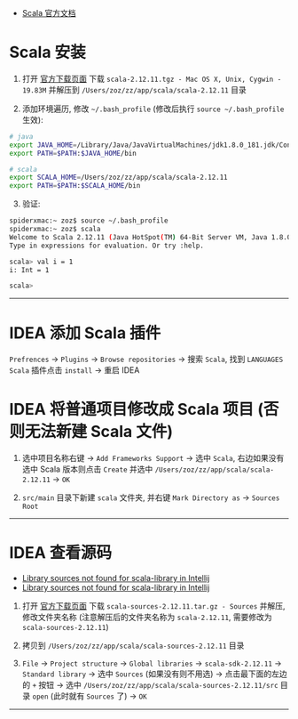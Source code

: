 
- [Scala 官方文档](https://docs.scala-lang.org/zh-cn/tour/tour-of-scala.html)

# Scala 安装

1. 打开 [官方下载页面](https://www.scala-lang.org/download/2.12.11.html) 下载 `scala-2.12.11.tgz - Mac OS X, Unix, Cygwin - 19.83M` 并解压到 `/Users/zoz/zz/app/scala/scala-2.12.11` 目录

2. 添加环境遍历, 修改 `~/.bash_profile` (修改后执行 `source ~/.bash_profile` 生效):
```bash
# java
export JAVA_HOME=/Library/Java/JavaVirtualMachines/jdk1.8.0_181.jdk/Contents/Home
export PATH=$PATH:$JAVA_HOME/bin

# scala
export SCALA_HOME=/Users/zoz/zz/app/scala/scala-2.12.11
export PATH=$PATH:$SCALA_HOME/bin
```

3. 验证:
```bash
spiderxmac:~ zoz$ source ~/.bash_profile
spiderxmac:~ zoz$ scala
Welcome to Scala 2.12.11 (Java HotSpot(TM) 64-Bit Server VM, Java 1.8.0_181).
Type in expressions for evaluation. Or try :help.

scala> val i = 1
i: Int = 1

scala> 
```

---

# IDEA 添加 Scala 插件

`Prefrences` -> `Plugins` -> `Browse repositories` -> 搜索 `Scala`, 找到 `LANGUAGES Scala` 插件点击 `install` -> 重启 IDEA

# IDEA 将普通项目修改成 Scala 项目 (否则无法新建 Scala 文件)

1. 选中项目名称右键 -> `Add Frameworks Support` -> 选中 `Scala`, 右边如果没有选中 Scala 版本则点击 `Create` 并选中 `/Users/zoz/zz/app/scala/scala-2.12.11` -> `OK`

2. `src/main` 目录下新建 `scala` 文件夹, 并右键 `Mark Directory as` -> `Sources Root`

---

# IDEA 查看源码

- [Library sources not found for scala-library in Intellij](https://blog.csdn.net/mengxpfighting/article/details/79889326)
- [Library sources not found for scala-library in Intellij](https://stackoverflow.com/questions/28445260/library-sources-not-found-for-scala-library-in-intellij)

1. 打开 [官方下载页面](https://www.scala-lang.org/download/2.12.11.html) 下载 `scala-sources-2.12.11.tar.gz - Sources` 并解压, 修改文件夹名称 (注意解压后的文件夹名称为 `scala-2.12.11`, 需要修改为 `scala-sources-2.12.11`)

2. 拷贝到 `/Users/zoz/zz/app/scala/scala-sources-2.12.11` 目录

3. `File` -> `Project structure` -> `Global libraries` -> `scala-sdk-2.12.11` -> `Standard library` -> 选中 `Sources` (如果没有则不用选) -> 点击最下面的左边的 `+` 按钮 -> 选中 `/Users/zoz/zz/app/scala/scala-sources-2.12.11/src` 目录 `open` (此时就有 `Sources` 了) -> `OK`

---
